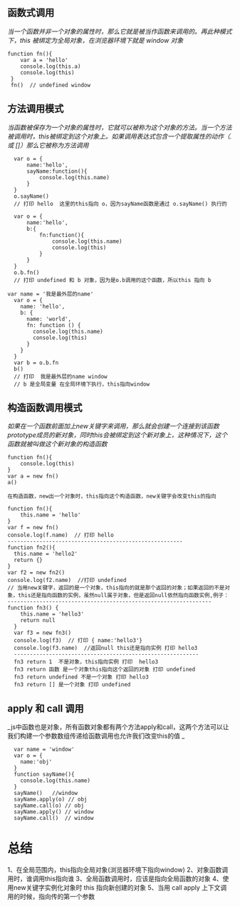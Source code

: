 ## 函数式调用

_当一个函数并非一个对象的属性时，那么它就是被当作函数来调用的。再此种模式下，this 被绑定为全局对象，在浏览器环境下就是 window 对象_
```
function fn(){
    var a = 'hello'
    console.log(this.a)    
    console.log(this)  
 }
 fn()  // undefined window 
```
## 方法调用模式
  _当函数被保存为一个对象的属性时，它就可以被称为这个对象的方法。当一个方法被调用时，this被绑定到这个对象上。如果调用表达式包含一个提取属性的动作（. 或 []）那么它被称为方法调用_
  ```
    var o = {
        name:'hello',
        sayName:function(){
            console.log(this.name)
        }
    }
    o.sayName()
    // 打印 hello  这里的this指向 o，因为sayName函数是通过 o.sayName() 执行的
  ```
  ```
    var o = {
        name:'hello',
        b:{
            fn:function(){
                console.log(this.name)
                console.log(this)
            }
        }
    }
    o.b.fn()
    // 打印 undefined 和 b 对象，因为是o.b调用的这个函数，所以this 指向 b
  ```
  ```
  var name = '我是最外层的name'
    var o = {
      name: 'hello',
      b: {
        name: 'world',
        fn: function () {
          console.log(this.name)
          console.log(this)
        }
      }
    }
    var b = o.b.fn
    b()
    // 打印  我是最外层的name window 
    // b 是全局变量 在全局环境下执行，this指向window 
  ```
  ## 构造函数调用模式
  _如果在一个函数前面加上new关键字来调用，那么就会创建一个连接到该函数prototype成员的新对象，同时this会被绑定到这个新对象上，这种情况下，这个函数就被叫做这个新对象的构造函数_
  ```
  function fn(){
      console.log(this)
  }
  var a = new fn()
  a()  

  在构造函数，new出一个对象时，this指向这个构造函数，new关键字会改变this的指向
  ```
  ```
  function fn(){
      this.name = 'hello'
  }
  var f = new fn()
  console.log(f.name)  // 打印 hello
-------------------------------------------------------
function fn2(){
    this.name = 'hello2'
    return {}
}
var f2 = new fn2()
console.log(f2.name)  //打印 undefined
// 当用new关键字，返回的是一个对象，this指向的就是那个返回的对象；如果返回的不是对象，this还是指向函数的实例，虽然null属于对象，但是返回null依然指向函数实例,例子：
----------------------------------------------------------------
 function fn3() {
      this.name = 'hello3'
      return null
    }
    var f3 = new fn3()
    console.log(f3)  // 打印 { name:'hello3'}
    console.log(f3.name)  //返回null this还是指向实例 打印 hello3
    ----------------------------------------------------------
    fn3 return 1  不是对象，this指向实例 打印  hello3
    fn3 return 函数 是一个对象this指向这个返回的对象 打印 undefined
    fn3 return undefined 不是一个对象 打印 hello3
    fn3 return [] 是一个对象 打印 undefined
  ```
## apply 和 call 调用
_js中函数也是对象，所有函数对象都有两个方法apply和call，这两个方法可以让我们构建一个参数数组传递给函数调用也允许我们改变this的值 _
```
  var name = 'window'
  var o = {
    name:'obj'
  }
  function sayName(){
    console.log(this.name)
  }
  sayName()   //window
  sayName.apply(o) // obj
  sayName.call(o) // obj
  sayName.apply() // window
  sayName.call()  // window
```

# 总结 
1、在全局范围内，this指向全局对象(浏览器环境下指向window)
2、对象函数调用时，谁调用this指向谁
3、全局函数调用时，应该是指向全局函数的对象
4、使用new关键字实例化对象时 this 指向新创建的对象
5、当用 call apply 上下文调用的时候，指向传的第一个参数
